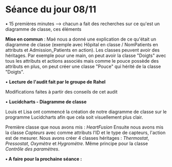 # **Séance du jour 08/11**

• 15 premières minutes --> chacun a fait des recherches sur ce qu'est un diagramme de classe, ces éléments

**Mise en commun** : Maé nous a donné une explication de ce qu'était un diagramme de classe (exemple avec Hôpital en classe / NomPatients en attributs et Admission_Patients en action). Les classes peuvent avoir des héritages. Par exemple pour une main, on peut avoir la classe "Doigts" avec tous les attributs et actions associés mais comme le pouce possède des attributs en plus, on peut créer une classe "Pouce" qui hérité de la classe "Doigts".


• **Lecture de l'audit fait par le groupe de Rahel**

Modifications faites à partir des conseils de cet audit


• **Lucidcharts - Diagramme de classe**

Louis et Lisa ont commencé la création de notre diagramme de classe sur le programme Lucidcharts afin que cela soit visuellement plus clair.

Première classe que nous avons mis : _HeartFusion_
Ensuite nous avons mis la classe _Capteurs_ avec comme attributs l'ID et le type de capteurs, l'action est de mesurer. Nous avons créer 4 classes héritages : _Thermostat_, _Pressostat_, _Oxymètre_ et _Hygromètre_.
Même principe pour la classe _Contrôle des paramètres_.



**• A faire pour la prochaine séance :**



